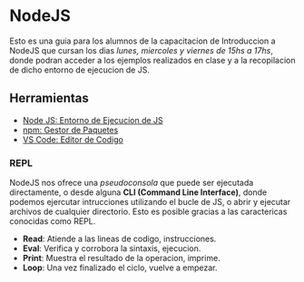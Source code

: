 # NodeJS

Esto es una guia para los alumnos de la capacitacion de Introduccion a NodeJS que cursan los dias _lunes, miercoles y viernes de 15hs a 17hs_, donde podran acceder a los ejemplos realizados en clase y a la recopilacion de dicho entorno de ejecucion de JS.

## Herramientas

* [Node JS: Entorno de Ejecucion de JS](https://nodejs.org/)
* [npm: Gestor de Paquetes](https://npmjs.com)
* [VS Code: Editor de Codigo](https://code.visualstudio.com)

### REPL

NodeJS nos ofrece una _pseudoconsola_ que puede ser ejecutada directamente, o desde alguna __CLI (Command Line Interface)__, donde podemos ejercutar intrucciones utilizando el bucle de JS, o abrir y ejecutar archivos de cualquier directorio. Esto es posible gracias a las caractericas conocidas como REPL.

* __Read__: Atiende a las lineas de codigo, instrucciones.
* __Eval__: Verifica y corrobora la sintaxis, ejecucion.
* __Print__: Muestra el resultado de la operacion, imprime.
* __Loop__: Una vez finalizado el ciclo, vuelve a empezar.